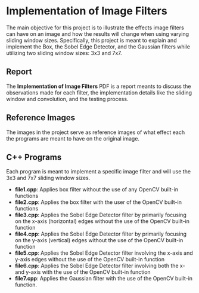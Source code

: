 # Implementation of Image Filters

The main objective for this project is to illustrate the effects image filters can have on an image and how the results will change when using varying sliding window sizes. Specifically, this project is meant to explain and implement the Box, the Sobel Edge Detector, and the Gaussian filters while utilizing two sliding window sizes: 3x3 and 7x7. 

## Report

The **Implementation of Image Filters** PDF is a report meants to discuss the observations made for each filter, the implementation details like the sliding window and convolution, and the testing process.

## Reference Images

The images in the project serve as reference images of what effect each the programs are meant to have on the original image. 

## C++ Programs

Each program is meant to implement a specific image filter and will use the 3x3 and 7x7 sliding window sizes.

- **file1.cpp**: Applies box filter without the use of any OpenCV built-in functions
- **file2.cpp**: Applies the box filter with the user of the OpenCV built-in functions
- **file3.cpp**: Applies the Sobel Edge Detector filter by primarily focusing on the x-axis (horizontal) edges without the use of the OpenCV built-in function
- **file4.cpp**: Applies the Sobel Edge Detector filter by primarily focusing on the y-axis (vertical) edges without the use of the OpenCV built-in function
- **file5.cpp**: Applies the Sobel Edge Detector filter involving the x-axis and y-axis edges without the use of the OpenCV built-in function
- **file6.cpp**: Applies the Sobel Edge Detector filter involving both the x- and y-axis with the use of the OpenCV built-in function
- **file7.cpp**: Applies the Gaussian filter with the use of the OpenCV built-in function.
